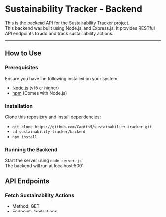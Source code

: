 # Sustainability Tracker - Backend

This is the backend API for the Sustainability Tracker project.  
This backend was built using Node.js, and Express.js. It provides RESTful API endpoints to add and track sustainability actions.

---

## **How to Use**
### **Prerequisites**
Ensure you have the following installed on your system:
- [Node.js](https://nodejs.org/) (v16 or higher)
- [npm](https://www.npmjs.com/) (Comes with Node.js)

### **Installation**
Clone this repository and install dependencies:
- `git clone https://github.com/CaedinM/sustainability-tracker.git`
- `cd sustainability-tracker/backend`
- `npm install`

### **Running the Backend**
Start the server using `node server.js`  
The backend will run at localhost:5001

## **API Endpoints**
### **Fetch Sustainability Actions**
- Method: GET
- Endpoint: /api/actions
- Description: Returns a list of all the sustainability actions stored in data.json.

### **Add New Sustainability Actions**
- Method: POST
- Endpoint: /api/actions
- Description: Adds a new sustainability action to data.json


## **Testing**
You can test the backend API using Postman or through the frontend UI.  

### **Testing with Postman**
1. Open [Postman](https://www.postman.com/).
2. Create a new **GET request**: 
- **URL:** `http://localhost:5001/api/actions`
- Click **Send** and check the response.
3. Create a new **POST request**: 
- **URL:** `http://localhost:5001/api/actions`
- Navigate to the **Body** tab and enter sustainability action details in JSON format shown below:   
     ```json
     {
       "action": "Recycling",
       "date": "2025-02-01",
       "points": 30
     }
     ```
- Click **Send** and check if the sustainability action was added to data.json.

### **Testing with Frontend UI**
1. Run the backend server with `node server.js`
2. Run the frontend server:
    - `cd frontend` 
    - `ng serve --open`
3. Use the form in the UI to add a new action.
4. Reload the page and check the list to see if the new action appears.

### **Troubleshooting**
- If node server.js fails, make sure port 5001 is free.
- If API requests fail, check the Network tab in Developer Tools (F12).

## **Author** 
**Caedin Manners**   
UC Berkeley, Data Science B.A. c/o 2025  
caedinmanners@berkeley.edu  
Github: @CaedinM